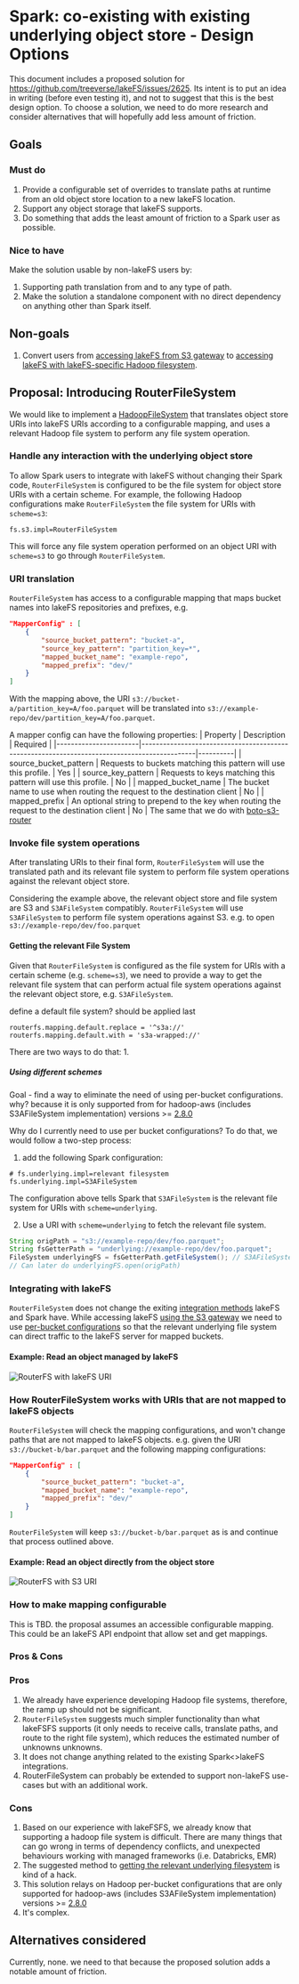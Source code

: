 # Spark: co-existing with existing underlying object store - Design Options

This document includes a proposed solution for https://github.com/treeverse/lakeFS/issues/2625. 
Its intent is to put an idea in writing (before even testing it), and not to suggest that this is the best design option. 
To choose a solution, we need to do more research and consider alternatives that will hopefully add less amount of friction.

## Goals

### Must do

1. Provide a configurable set of overrides to translate paths at runtime from an old object store location to a new lakeFS location.
2. Support any object storage that lakeFS supports.
3. Do something that adds the least amount of friction to a Spark user as possible.

### Nice to have

Make the solution usable by non-lakeFS users by:
1. Supporting path translation from and to any type of path.
2. Make the solution a standalone component with no direct dependency on anything other than Spark itself. 

## Non-goals

1. Convert users from [accessing lakeFS from S3 gateway](../docs/integrations/spark.md#access-lakefs-using-the-s3a-gateway) to [accessing lakeFS with lakeFS-specific Hadoop filesystem](../docs/integrations/spark.md#access-lakefs-using-the-lakefs-specific-hadoop-filesystem).  

## Proposal: Introducing RouterFileSystem

We would like to implement a [HadoopFileSystem](https://github.com/apache/hadoop/blob/2960d83c255a00a549f8809882cd3b73a6266b6d/hadoop-common-project/hadoop-common/src/main/java/org/apache/hadoop/fs/FileSystem.java) 
that translates object store URIs into lakeFS URIs according to a configurable mapping, and uses a relevant Hadoop file system to 
perform any file system operation.  

### Handle any interaction with the underlying object store

To allow Spark users to integrate with lakeFS without changing their Spark code, `RouterFileSystem` is configured to be 
the file system for object store URIs with a certain scheme. For example, the following Hadoop configurations make 
`RouterFileSystem` the file system for URIs with `scheme=s3`:
```shell
fs.s3.impl=RouterFileSystem
```
This will force any file system operation performed on an object URI with `scheme=s3` to go through `RouterFileSystem`.

### URI translation



`RouterFileSystem` has access to a configurable mapping that maps bucket names into lakeFS repositories and prefixes, e.g.
```json
"MapperConfig" : [
    {
        "source_bucket_pattern": "bucket-a",
        "source_key_pattern": "partition_key=*",
        "mapped_bucket_name": "example-repo",
        "mapped_prefix": "dev/"
    }
]
```

With the mapping above, the URI `s3://bucket-a/partition_key=A/foo.parquet` will be translated into `s3://example-repo/dev/partition_key=A/foo.parquet`.

A mapper config can have the following properties:
| Property              | Description                                                                                 | Required |
|-----------------------|---------------------------------------------------------------------------------------------|----------|
| source_bucket_pattern | Requests to buckets matching this pattern will use this profile.                            | Yes      |
| source_key_pattern    | Requests to keys matching this pattern will use this profile.                               | No       |
| mapped_bucket_name    | The bucket name to use when routing the request to the destination client                   | No       |
| mapped_prefix         | An optional string to prepend to the key when routing the request to the destination client | No       |
The same that we do with [boto-s3-router](https://github.com/treeverse/boto-s3-router)

### Invoke file system operations

After translating URIs to their final form, `RouterFileSystem` will use the translated path and its relevant file system to 
perform file system operations against the relevant object store. 

Considering the example above, the relevant object store and file system are S3 and `S3AFileSystem` compatibly. `RouterFileSystem` will use `S3AFileSystem` to perform file system operations against S3. e.g. to open `s3://example-repo/dev/foo.parquet`

#### Getting the relevant File System 

Given that `RouterFileSystem` is configured as the file system for URIs with a certain scheme (e.g. `scheme=s3`),
we need to provide a way to get the relevant file system that can perform actual file system operations against the 
relevant object store, e.g. `S3AFileSystem`. 

define a default file system?
should be applied last 
```shell
routerfs.mapping.default.replace = '^s3a://'
routerfs.mapping.default.with = 's3a-wrapped://'
```

There are two ways to do that:
1. 

##### Using different schemes

Goal -
find a way to eliminate the need of using per-bucket configurations. why? because it is only supported from for hadoop-aws (includes S3AFileSystem implementation) versions >= [2.8.0](https://hadoop.apache.org/docs/r2.8.0/hadoop-aws/tools/hadoop-aws/index.html#Configurations_different_S3_buckets)

Why do I currently need to use per bucket configurations?
To do that, we would follow a two-step process: 
1. add the following Spark configuration:
```shell
# fs.underlying.impl=relevant filesystem
fs.underlying.impl=S3AFileSystem
``` 
The configuration above tells Spark that `S3AFileSystem` is the relevant file system for URIs with `scheme=underlying`. 

2. Use a URI with `scheme=underlying` to fetch the relevant file system. 
```java
String origPath = "s3://example-repo/dev/foo.parquet";
String fsGetterPath = "underlying://example-repo/dev/foo.parquet";
FileSystem underlyingFS = fsGetterPath.getFileSystem(); // S3AFileSystem according to Spark configurations
// Can later do underlyingFS.open(origPath) 
```

### Integrating with lakeFS

`RouterFileSystem` does not change the exiting [integration methods](../docs/integrations/spark.md#two-tiered-spark-support) 
lakeFS and Spark have. 
While accessing lakeFS [using the S3 gateway](../docs/integrations/spark.md#access-lakefs-using-the-s3a-gateway) we need 
to use [per-bucket configurations](../docs/integrations/spark.md#per-bucket-configuration) so that the relevant underlying 
file system can direct traffic to the lakeFS server for mapped buckets. 

#### Example: Read an object managed by lakeFS

![RouterFS with lakeFS URI](diagrams/routerFS_lakefs_path.png)

### How RouterFileSystem works with URIs that are not mapped to lakeFS objects   

`RouterFileSystem` will check the mapping configurations, and won't change paths that are not mapped to lakeFS objects. 
e.g. given the URI `s3://bucket-b/bar.parquet` and the following mapping configurations:
```json
"MapperConfig" : [
    {
        "source_bucket_pattern": "bucket-a",
        "mapped_bucket_name": "example-repo",
        "mapped_prefix": "dev/"
    }
]
```
`RouterFileSystem` will keep `s3://bucket-b/bar.parquet` as is and continue that process outlined above. 

#### Example: Read an object directly from the object store

![RouterFS with S3 URI](diagrams/routerFS_s3_path.png)

### How to make mapping configurable 

This is TBD. the proposal assumes an accessible configurable mapping. This could be an lakeFS API endpoint that allow 
set and get mappings.

### Pros & Cons

### Pros 

1. We already have experience developing Hadoop file systems, therefore, the ramp up should not be significant. 
2. `RouterFileSystem` suggests much simpler functionality than what lakeFSFS supports (it only needs to receive calls, translate paths, and route to the right file system), which reduces the estimated number of unknowns unknowns.
3. It does not change anything related to the existing Spark<>lakeFS integrations.
4. RouterFileSystem can probably be extended to support non-lakeFS use-cases but with an additional work. 

### Cons

1. Based on our experience with lakeFSFS, we already know that supporting a hadoop file system is difficult. There are many things that can go wrong in terms of dependency conflicts, and unexpected behaviours working with managed frameworks (i.e. Databricks, EMR)
2. The suggested method to [getting the relevant underlying filesystem](#getting-the-relevant-file-system) is kind of a hack.
3. This solution relays on Hadoop per-bucket configurations that are only supported for hadoop-aws (includes S3AFileSystem implementation) versions >= [2.8.0](https://hadoop.apache.org/docs/r2.8.0/hadoop-aws/tools/hadoop-aws/index.html#Configurations_different_S3_buckets)  
4. It's complex.

## Alternatives considered 

Currently, none. we need to that because the proposed solution adds a notable amount of friction. 









